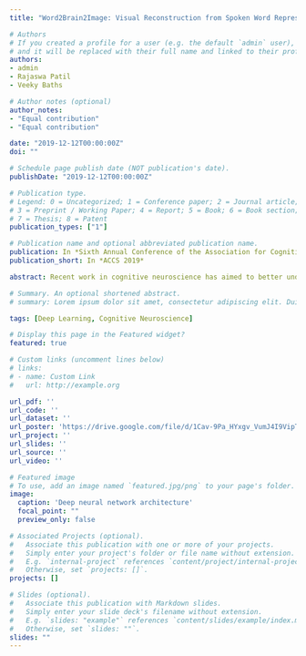 ```yaml
---
title: "Word2Brain2Image: Visual Reconstruction from Spoken Word Representations"

# Authors
# If you created a profile for a user (e.g. the default `admin` user), write the username (folder name) here 
# and it will be replaced with their full name and linked to their profile.
authors:
- admin
- Rajaswa Patil
- Veeky Baths

# Author notes (optional)
author_notes:
- "Equal contribution"
- "Equal contribution"

date: "2019-12-12T00:00:00Z"
doi: ""

# Schedule page publish date (NOT publication's date).
publishDate: "2019-12-12T00:00:00Z"

# Publication type.
# Legend: 0 = Uncategorized; 1 = Conference paper; 2 = Journal article;
# 3 = Preprint / Working Paper; 4 = Report; 5 = Book; 6 = Book section;
# 7 = Thesis; 8 = Patent
publication_types: ["1"]

# Publication name and optional abbreviated publication name.
publication: In *Sixth Annual Conference of the Association for Cognitive Science in India*
publication_short: In *ACCS 2019*

abstract: Recent work in cognitive neuroscience has aimed to better understand how the brain responds to external stimuli. Extensive study is being done to gauge the involvement of various regions of the brain in the processing of external stimuli. A study by Ostarek et al. has produced experimental evidence of the involvement of low-level visual representations in spoken word processing, using Continuous Flash Suppression (CFS). For example, hearing the word ‘car’ induces a visual representation of a car in extrastriate areas of the visual cortex that seems to have a spatial resolution of some kind. Though the structure of these areas of the brain has been extensively studied, research hasn’t really delved into the functional aspects. In this work, we aim to take this a step further by experimenting with generative models such as Variational Autoencoders (VAEs) (Kingma et al 2013) and Generative Adversarial Networks (GANs) (Goodfellow et al. 2014) to generate images purely from the EEG signals induced by listening to spoken words of objects.

# Summary. An optional shortened abstract.
# summary: Lorem ipsum dolor sit amet, consectetur adipiscing elit. Duis posuere tellus ac convallis placerat. Proin tincidunt magna sed ex sollicitudin condimentum.

tags: [Deep Learning, Cognitive Neuroscience]

# Display this page in the Featured widget?
featured: true

# Custom links (uncomment lines below)
# links:
# - name: Custom Link
#   url: http://example.org

url_pdf: ''
url_code: ''
url_dataset: ''
url_poster: 'https://drive.google.com/file/d/1Cav-9Pa_HYxgv_VumJ4I9VipT718lKRx/view?usp=sharing'
url_project: ''
url_slides: ''
url_source: ''
url_video: ''

# Featured image
# To use, add an image named `featured.jpg/png` to your page's folder. 
image:
  caption: 'Deep neural network architecture'
  focal_point: ""
  preview_only: false

# Associated Projects (optional).
#   Associate this publication with one or more of your projects.
#   Simply enter your project's folder or file name without extension.
#   E.g. `internal-project` references `content/project/internal-project/index.md`.
#   Otherwise, set `projects: []`.
projects: []

# Slides (optional).
#   Associate this publication with Markdown slides.
#   Simply enter your slide deck's filename without extension.
#   E.g. `slides: "example"` references `content/slides/example/index.md`.
#   Otherwise, set `slides: ""`.
slides: ""
---
```

